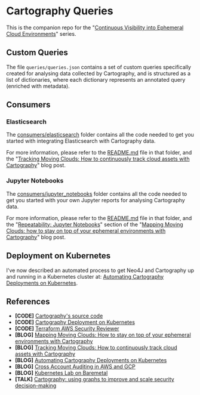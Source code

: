 # Cartography Queries

This is the companion repo for the "[Continuous Visibility into Ephemeral Cloud Environments](https://www.marcolancini.it/continuous-cloud-visibility/)" series.

## Custom Queries

The file `queries/queries.json` contains a set of custom queries specifically created for analysing data collected by Cartography, and is structured as a list of dictionaries, where each dictionary represents an annotated query (enriched with metadata).


## Consumers

### Elasticsearch

The [consumers/elasticsearch](consumers/elasticsearch/) folder contains all the code needed to get you started with integrating Elasticsearch with Cartography data.

For more information, please refer to the [README.md](consumers/elasticsearch/README.md) file in that folder, and the "[Tracking Moving Clouds: How to continuously track cloud assets with Cartography](https://www.marcolancini.it/2020/blog-tracking-moving-clouds-with-cartography)" blog post.

### Jupyter Notebooks

The [consumers/jupyter_notebooks](consumers/jupyter_notebooks/) folder contains all the code needed to get you started with your own Jupyter reports for analysing Cartography data.

For more information, please refer to the [README.md](consumers/jupyter_notebooks/README.md) file in that folder, and the "[Repeatability: Jupyter Notebooks](https://www.marcolancini.it/2020/blog-mapping-moving-clouds-with-cartography/#repeatability-jupyter-notebooks)" section of the "[Mapping Moving Clouds: how to stay on top of your ephemeral environments with Cartography](https://www.marcolancini.it/2020/blog-mapping-moving-clouds-with-cartography)" blog post.


## Deployment on Kubernetes

I've now described an automated process to get Neo4J and Cartography up and running in a Kubernetes cluster at: [Automating Cartography Deployments on Kubernetes](https://www.marcolancini.it/2021/blog-cartography-on-kubernetes/).



## References
* **[CODE]** [Cartography's source code](https://github.com/lyft/cartography)
* **[CODE]** [Cartography Deployment on Kubernetes](https://github.com/marco-lancini/k8s-lab-plz/tree/master/components/cartography)
* **[CODE]** [Terraform AWS Security Reviewer](https://github.com/marco-lancini/utils/tree/main/terraform/aws-security-reviewer)
* **[BLOG]** [Mapping Moving Clouds: How to stay on top of your ephemeral environments with Cartography](https://www.marcolancini.it/2020/blog-mapping-moving-clouds-with-cartography/)
* **[BLOG]** [Tracking Moving Clouds: How to continuously track cloud assets with Cartography](https://www.marcolancini.it/2020/blog-tracking-moving-clouds-with-cartography/)
* **[BLOG]** [Automating Cartography Deployments on Kubernetes](https://www.marcolancini.it/2021/blog-cartography-on-kubernetes/)
* **[BLOG]** [Cross Account Auditing in AWS and GCP](https://www.marcolancini.it/2019/blog-cross-account-auditing/)
* **[BLOG]** [Kubernetes Lab on Baremetal](https://www.marcolancini.it/2021/blog-kubernetes-lab-baremetal/)
* **[TALK]** [Cartography: using graphs to improve and scale security decision-making](https://speakerdeck.com/marcolancini/cartography-using-graphs-to-improve-and-scale-security-decision-making)
